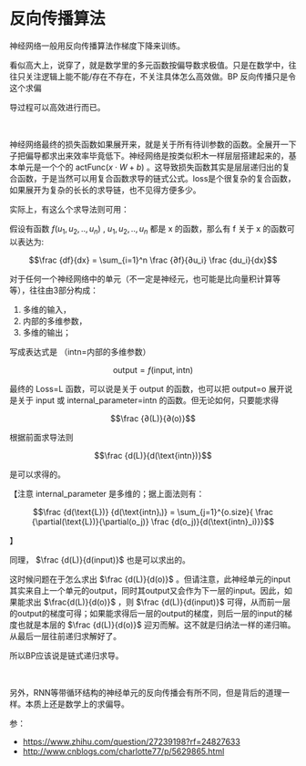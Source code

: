 # 反向传播算法


神经网络一般用反向传播算法作梯度下降来训练。

看似高大上，说穿了，就是数学里的多元函数按偏导数求极值。只是在数学中，往往只关注逻辑上能不能/存在不存在，不关注具体怎么高效做。BP 反向传播只是令这个求偏

导过程可以高效进行而已。

<br>

神经网络最终的损失函数如果展开来，就是关于所有待训参数的函数。全展开一下子把偏导都求出来效率毕竟低下。神经网络是按类似积木一样层层搭建起来的，基本单元是一个个的 $\text{actFunc}(x\cdot W+b)$ 。这导致损失函数其实是层层递归出的复合函数，于是当然可以用复合函数求导的链式公式。loss是个很复杂的复合函数，如果展开为复杂的长长的求导链，也不见得方便多少。

实际上，有这么个求导法则可用：

假设有函数 $f(u_1, u_2, .., u_n)$ , $u_1, u_2, .., u_n$ 都是 x 的函数，那么有 f 关于 x 的函数可以表达为: 

$$\frac {df}{dx} = \sum_{i=1}^n \frac {∂f}{∂u_i} \frac {du_i}{dx}$$

对于任何一个神经网络中的单元（不一定是神经元，也可能是比向量积计算等等），往往由3部分构成：
1. 多维的输入，
2. 内部的多维参数，
3. 多维的输出；

写成表达式是 （intn=内部的多维参数）

$$\text{output}=f(\text{input}, \text{intn})$$

最终的 Loss=L 函数，可以说是关于 output 的函数，也可以把 output=o 展开说是关于 input 或 internal_parameter=intn 的函数。但无论如何，只要能求得 

$$\frac {∂(L)}{∂(o)}$$

根据前面求导法则

$$\frac {d(L)}{d(\text{intn})}$$ 

是可以求得的。

【注意 internal_parameter 是多维的；据上面法则有： 

$$\frac {d(\text{L})} {d(\text{intn}ᵢ)} = \sum_{j=1}^{o.size}{ \frac {\partial(\text{L})}{\partial(o_j)} \frac {d(o_j)}{d(\text{intn}_i)}}$$

】

同理， $\frac {d(L)}{d(input)}$ 也是可以求出的。

这时候问题在于怎么求出 $\frac {d(L)}{d(o)}$ 。但请注意，此神经单元的input其实来自上一个单元的output，同时其output又会作为下一层的input。因此，如果能求出 $\frac{d(L)}{d(o)}$ ，则 $\frac {d(L)}{d(input)}$ 可得，从而前一层的output的梯度可得；如果能求得后一层的output的梯度，则后一层的input的梯度也就是本层的 $\frac {d(L)}{d(o)}$ 迎刃而解。这不就是归纳法一样的递归嘛。从最后一层往前递归求解好了。

所以BP应该说是链式递归求导。

<br>

另外，RNN等带循环结构的神经单元的反向传播会有所不同，但是背后的道理一样。本质上还是数学上的求偏导。

参：
- https://www.zhihu.com/question/27239198?rf=24827633
- http://www.cnblogs.com/charlotte77/p/5629865.html


